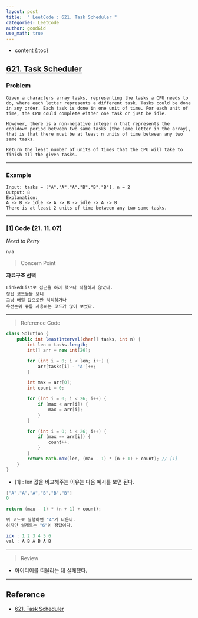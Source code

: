 ```yaml
---
layout: post
title:  " LeetCode : 621. Task Scheduler "
categories: LeetCode
author: goodGid
use_math: true
---
```

* content
{:toc}

## [621. Task Scheduler](https://leetcode.com/problems/task-scheduler/)

### Problem

```
Given a characters array tasks, representing the tasks a CPU needs to do, where each letter represents a different task. Tasks could be done in any order. Each task is done in one unit of time. For each unit of time, the CPU could complete either one task or just be idle.

However, there is a non-negative integer n that represents the cooldown period between two same tasks (the same letter in the array), that is that there must be at least n units of time between any two same tasks.

Return the least number of units of times that the CPU will take to finish all the given tasks.
```


---

### Example

```
Input: tasks = ["A","A","A","B","B","B"], n = 2
Output: 8
Explanation: 
A -> B -> idle -> A -> B -> idle -> A -> B
There is at least 2 units of time between any two same tasks.
```

---

### [1] Code (21. 11. 07)

*Need to Retry*

``` java
n/a
```

> Concern Point

**자료구조 선택**

```
LinkedList로 접근을 하려 했으나 적절하지 않았다.
정답 코드들을 보니 
그냥 배열 값으로만 처리하거나
우선순위 큐를 사용하는 코드가 많이 보였다.
```

---

> Reference Code

``` java
class Solution {
    public int leastInterval(char[] tasks, int n) {
        int len = tasks.length;
        int[] arr = new int[26];

        for (int i = 0; i < len; i++) {
            arr[tasks[i] - 'A']++;
        }

        int max = arr[0];
        int count = 0;

        for (int i = 0; i < 26; i++) {
            if (max < arr[i]) {
                max = arr[i];
            }
        }

        for (int i = 0; i < 26; i++) {
            if (max == arr[i]) {
                count++;
            }
        }
        return Math.max(len, (max - 1) * (n + 1) + count); // [1]
    }
}
```

* [1] : len 값을 비교해주는 이유는 다음 예시를 보면 된다.

``` java
["A","A","A","B","B","B"]
0

return (max - 1) * (n + 1) + count);

위 코드로 실행하면 "4"가 나온다.
하지만 실제로는 "6"이 정답이다.

idx : 1 2 3 4 5 6
val : A B A B A B
```

---

> Review

* 아이디어를 떠올리는 데 실패했다.

---

## Reference

* [621. Task Scheduler](https://leetcode.com/problems/task-scheduler/)